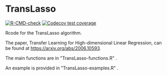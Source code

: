 # TransLasso

<!-- badges: start -->
[![R-CMD-check](https://github.com/Ulthran/TransLasso/workflows/R-CMD-check/badge.svg)](https://github.com/Ulthran/TransLasso/actions)
[![Codecov test coverage](https://codecov.io/gh/Ulthran/TransLasso/branch/main/graph/badge.svg)](https://app.codecov.io/gh/Ulthran/TransLasso?branch=main)
<!-- badges: end -->

Rcode for the TransLasso algorithm.

The paper, Transfer Learning for High-dimensional Linear Regression, can be found at https://arxiv.org/abs/2006.10593.

The main functions are in "TransLasso-functions.R" .

An example is provided in "TransLasso-examples.R" .
